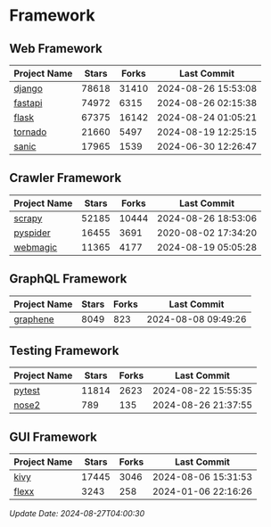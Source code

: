 # Framework

## Web Framework
| Project Name | Stars | Forks | Last Commit |
| ------------ | ----- | ----- | ----------- |
| [django](https://github.com/django/django) | 78618 | 31410 | 2024-08-26 15:53:08 |
| [fastapi](https://github.com/fastapi/fastapi) | 74972 | 6315 | 2024-08-26 02:15:38 |
| [flask](https://github.com/pallets/flask) | 67375 | 16142 | 2024-08-24 01:05:21 |
| [tornado](https://github.com/tornadoweb/tornado) | 21660 | 5497 | 2024-08-19 12:25:15 |
| [sanic](https://github.com/sanic-org/sanic) | 17965 | 1539 | 2024-06-30 12:26:47 |

## Crawler Framework
| Project Name | Stars | Forks | Last Commit |
| ------------ | ----- | ----- | ----------- |
| [scrapy](https://github.com/scrapy/scrapy) | 52185 | 10444 | 2024-08-26 18:53:06 |
| [pyspider](https://github.com/binux/pyspider) | 16455 | 3691 | 2020-08-02 17:34:20 |
| [webmagic](https://github.com/code4craft/webmagic) | 11365 | 4177 | 2024-08-19 05:05:28 |

## GraphQL Framework
| Project Name | Stars | Forks | Last Commit |
| ------------ | ----- | ----- | ----------- |
| [graphene](https://github.com/graphql-python/graphene) | 8049 | 823 | 2024-08-08 09:49:26 |

## Testing Framework
| Project Name | Stars | Forks | Last Commit |
| ------------ | ----- | ----- | ----------- |
| [pytest](https://github.com/pytest-dev/pytest) | 11814 | 2623 | 2024-08-22 15:55:35 |
| [nose2](https://github.com/nose-devs/nose2) | 789 | 135 | 2024-08-26 21:37:55 |

## GUI Framework
| Project Name | Stars | Forks | Last Commit |
| ------------ | ----- | ----- | ----------- |
| [kivy](https://github.com/kivy/kivy) | 17445 | 3046 | 2024-08-06 15:31:53 |
| [flexx](https://github.com/flexxui/flexx) | 3243 | 258 | 2024-01-06 22:16:26 |

*Update Date: 2024-08-27T04:00:30*
